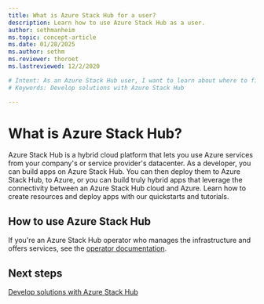 ```yaml
---
title: What is Azure Stack Hub for a user? 
description: Learn how to use Azure Stack Hub as a user.
author: sethmanheim
ms.topic: concept-article
ms.date: 01/28/2025
ms.author: sethm
ms.reviewer: thoroet
ms.lastreviewed: 12/2/2020

# Intent: As an Azure Stack Hub user, I want to learn about where to find more information about developing solutions.
# Keywords: Develop solutions with Azure Stack Hub

---
```


# What is Azure Stack Hub?

Azure Stack Hub is a hybrid cloud platform that lets you use Azure services from your company's or service provider's datacenter. As a developer, you can build apps on Azure Stack Hub. You can then deploy them to Azure Stack Hub, to Azure, or you can build truly hybrid apps that leverage the connectivity between an Azure Stack Hub cloud and Azure. Learn how to create resources and deploy apps with our quickstarts and tutorials.

## How to use Azure Stack Hub

If you're an Azure Stack Hub operator who manages the infrastructure and offers services, see the [operator documentation](../operator/index.yml).

## Next steps

[Develop solutions with Azure Stack Hub](azure-stack-dev-start.md)
